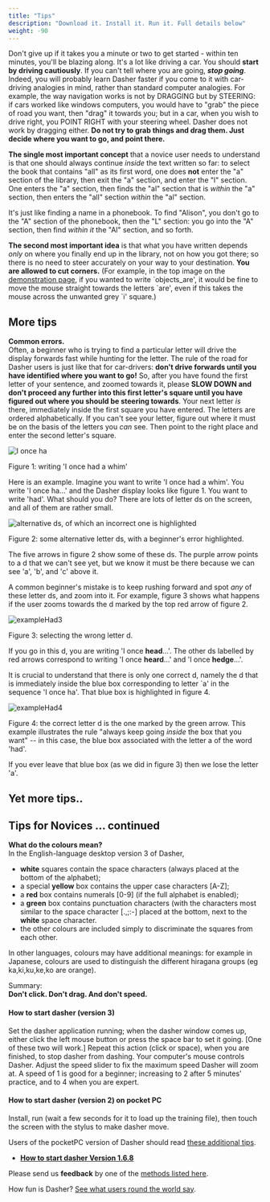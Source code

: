 ```yaml
---
title: "Tips"
description: "Download it. Install it. Run it. Full details below"
weight: -90
---
```


Don't give up if it takes you a minute or two to get started - within ten minutes, you'll be blazing along. It's a lot like driving a car. You should **start by driving cautiously**. If you can't tell where you are going, **_stop going_**. Indeed, you will probably learn Dasher faster if you come to it with car-driving analogies in mind, rather than standard computer analogies. For example, the way navigation works is not by DRAGGING but by STEERING: if cars worked like windows computers, you would have to "grab" the piece of road you want, then "drag" it towards you; but in a car, when you wish to drive right, you POINT RIGHT with your steering wheel. Dasher does not work by dragging either. **Do not try to grab things and drag them. Just decide where you want to go, and point there.**

**The single most important concept** that a novice user needs to understand is that one should always continue _inside_ the text written so far: to select the book that contains "all" as its first word, one does **not** enter the "a" section of the library, then exit the "a" section, and enter the "l" section. One enters the "a" section, then finds the "al" section that is _within_ the "a" section, then enters the "all" section _within_ the "al" section.

It's just like finding a name in a phonebook. To find "Alison", you don't go to the "A" section of the phonebook, then the "L" section: you go into the "A" section, then find _within it_ the "Al" section, and so forth.

**The second most important idea** is that what you have written depends _only_ on where you finally end up in the library, not on how you got there; so there is no need to steer accurately on your way to your destination. **You are allowed to cut corners.** (For example, in the top image on the [demonstration page](Demonstrations.html), if you wanted to write \`objects_are', it would be fine to move the mouse straight towards the letters \`are', even if this takes the mouse across the unwanted grey `i' square.)

## More tips

**Common errors.**  
Often, a beginner who is trying to find a particular letter will drive the display forwards fast while hunting for the letter. The rule of the road for Dasher users is just like that for car-drivers: **don't drive forwards until you have identified where you want to go!** So, after you have found the first letter of your sentence, and zoomed towards it, please **SLOW DOWN and don't proceed any further into this first letter's square until you have figured out where you should be steering towards**. Your next letter _is_ there, immediately inside the first square you have entered. The letters are ordered alphabetically. If you can't see your letter, figure out where it must be on the basis of the letters you _can_ see. Then point to the right place and enter the second letter's square.

![I once ha](/dasher/images/exampleHad.png)

Figure 1: writing 'I once had a whim'

Here is an example. Imagine you want to write 'I once had a whim'. You write 'I once ha...' and the Dasher display looks like figure 1. You want to write 'had'. What should you do? There are lots of letter ds on the screen, and all of them are rather small.

![alternative ds, of which an incorrect one is highlighted](/dasher/images/exampleHad2a.png)

Figure 2: some alternative letter ds, with a beginner's error highlighted.

The five arrows in figure 2 show some of these ds. The purple arrow points to a d that we can't see yet, but we know it must be there because we can see 'a', 'b', and 'c' above it.

A common beginner's mistake is to keep rushing forward and spot _any_ of these letter ds, and zoom into it. For example, figure 3 shows what happens if the user zooms towards the d marked by the top red arrow of figure 2.

![exampleHad3](/dasher/images/exampleHad3a.png)

Figure 3: selecting the wrong letter d.

If you go in this d, you are writing 'I once **head**...'. The other ds labelled by red arrows correspond to writing 'I once **heard**...' and 'I once **hedge**...'.

It is crucial to understand that there is only one correct d, namely the d that is immediately inside the blue box corresponding to letter `a' in the sequence 'I once ha'. That blue box is highlighted in figure 4.

![exampleHad4](/dasher/images/exampleHad4.png)

Figure 4: the correct letter d is the one marked by the green arrow. This example illustrates the rule "always keep going _inside_ the box that you want" -- in this case, the blue box associated with the letter a of the word 'had'.

If you ever leave that blue box (as we did in figure 3) then we lose the letter 'a'.

## Yet more tips.. 

Tips for Novices ... continued
------------------------------

**What do the colours mean?**  
In the English-language desktop version 3 of Dasher,

*   **white** squares contain the space characters (always placed at the bottom of the alphabet);
*   a special **yellow** box contains the upper case characters \[A-Z\];
*   a **red** box contains numerals \[0-9\] (if the full alphabet is enabled);
*   a **green** box contains punctuation characters (with the characters most similar to the space character \[.,;:-\] placed at the bottom, next to the **white** space character.
*   the other colours are included simply to discriminate the squares from each other.

  
In other languages, colours may have additional meanings: for example in Japanese, colours are used to distinguish the different hiragana groups (eg ka,ki,ku,ke,ko are orange).

Summary:  
**Don't click. Don't drag. And don't speed.**

#### How to start dasher (version 3)

Set the dasher application running; when the dasher window comes up, either click the left mouse button or press the space bar to set it going. \[One of these two will work.\] Repeat this action (click or space), when you are finished, to stop dasher from dashing. Your computer's mouse controls Dasher. Adjust the speed slider to fix the maximum speed Dasher will zoom at. A speed of 1 is good for a beginner; increasing to 2 after 5 minutes' practice, and to 4 when you are expert.

#### How to start dasher (version 2) on pocket PC

Install, run (wait a few seconds for it to load up the training file), then touch the screen with the stylus to make dasher move.

Users of the pocketPC version of Dasher should read [these additional tips](ipaqtips.html).

*   [**How to start dasher Version 1.6.8**](Start168.html)

Please send us **feedback** by one of the [methods listed here](Develop.html).

How fun is Dasher? [See what users round the world say](users.html).